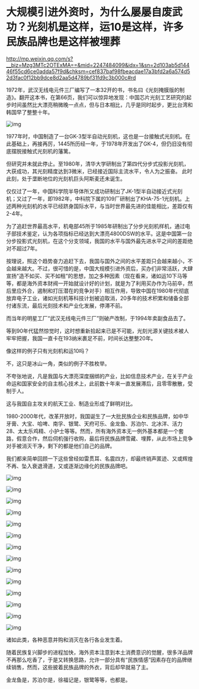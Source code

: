 
# 大规模引进外资时，为什么屡屡自废武功？光刻机是这样，运10是这样，许多民族品牌也是这样被埋葬

<http://mp.weixin.qq.com/s?__biz=Mzg3MTc2OTExMA==&mid=2247484099&idx=1&sn=2d103ab5d14446f55cd6ce0adda57f9d&chksm=cef837baf98fbeacdae17a3bfd2a6a574d52d3fac0f12bb9dce8d2aa5d4789bf31fd9c3b000c#rd>

1972年，武汉无线电元件三厂编写了一本32开的书，书名曰《光刻掩膜版的制造》。翻开这本书，在第66页，我们可以惊异地发现：中国芯片光刻工艺研究的起步时间虽然比大漂亮稍微晚一点点，但与日本相比，几乎是同时起步，更比台湾和韩国早了整整十年。

![img](./img/92-0.jpeg)

1977年时，中国制造了一台GK-3型半自动光刻机，这也是一台接触式光刻机。在此基础上，再接再厉，1445所历经一年，于1978年开发出了GK-4，但仍旧没有彻底摆脱接触式光刻机的藩篱。

但研究并未就此停止。至1980年，清华大学研制出了第四代分步式投影光刻机，大获成功，其光刻精度达到3微米，已经接近国际主流水平，令人为之振奋。
此时此刻，处于垄断地位的光刻机巨头阿斯麦还未诞生。

仅仅过了一年，中国科学院半导体所又成功研制出了JK-1型半自动接近式光刻机；又过了一年，即1982年，中科院下属的109厂研制出了KHA-75-1光刻机。上述两种光刻机的水平已经跻身国际水平，与当时世界最先进的佳能相比，差距仅有2-4年。

为了追赶世界最高水平，机电部45所于1985年研制出了分步光刻机样机，通过电子部技术鉴定，认为各项指标已经达到大漂亮4800DSW的水平。这是中国第一台分步投影式光刻机，在这个分支领域，我国的水平与国外最先进水平之间的差距绝对不超过7年。

按理说，照这个趋势奋力追赶下去，我国与国外之间的水平差距只会越来越小，不会越来越大。不过，很可惜的是，中国大规模引进外资后，买办们非常活跃，大肆宣扬"造不如买、买不如租”的思想，加之多种因素（现在看来，诸如运10下马等等，都是海外资本财阀一开始就设计好的计划，就是为了利用买办作为马前卒，然后里应外合，遏制和打压潜在的竞争对手）相互作用，导致中国在1980年代彻底放弃电子工业，诸如光刻机等科技计划被迫取消，20多年的技术积累和储备全部付诸东流，最后光刻技术和产业化发展，停滞不前。

而当年的明星工厂“武汉无线电元件三厂”则破产改制，于1994年卖副食品去了。

等到90年代猛然惊觉时，这时想重新拾起来已是不可能，光刻光源关键技术被人牢牢把握，我国一直卡在193纳米裹足不前，时间长达整整20年。

像这样的例子只有光刻机和运10吗？

不，这只是冰山一角，类似的例子不胜枚举。

不夸张地说，凡是我国与大漂亮深度捆绑的产业，比如信息技术产业，在关于产业命运和国家安全的自主核心技术上，此前数十年来一直发展滞后，且零零散散，受制于人。

这与我国自主攻关的航天工业、制造业形成了鲜明对比。

1980-2000年代，改革开放时，我国诞生了一大批民族企业和民族品牌，如中华牙膏、大宝、哈啤、南孚、银鹭、天府可乐、金龙鱼、苏泊尔、北冰洋、活力28、太太乐鸡精、小护士等等。然而，所有海外资本无一例外基本都是一个套路，假意合作，然后伺机强行收购，最后将民族品牌雪藏、埋葬，从此市场上竞争对手被消灭干净，剩下的都是他们自己的品牌。

我们都来简单回顾一下这些曾经如雷贯耳、名震四方，却最终销声匿迹、又或辉煌不再、坠入衰退滑道，又或逐渐边缘化的民族品牌吧。

![img](./img/92-1.jpeg)

![img](./img/92-2.jpeg)

![img](./img/92-3.jpeg)

![img](./img/92-4.jpeg)

![img](./img/92-5.jpeg)

![img](./img/92-6.jpeg)

![img](./img/92-7.jpeg)

![img](./img/92-8.jpeg)

![img](./img/92-9.jpeg)

![img](./img/92-10.jpeg)

![img](./img/92-11.jpeg)

![img](./img/92-12.jpeg)

![img](./img/92-13.jpeg)

![img](./img/92-14.jpeg)

诸如此类，各种恶意并购和消灭在各行各业发生着。

随着民族复兴脚步的进程加快，海外资本注意到本土消费意识的觉醒，很多洋品牌不再那么吃香了，于是又转换思路，允许一部分具有“民族情感”因素存在的品牌继续销售，然而，这些披着民族品牌的外衣，背后却早就易了主。

金龙鱼是，苏泊尔是，徐福记是，银鹭等等，也都是。

